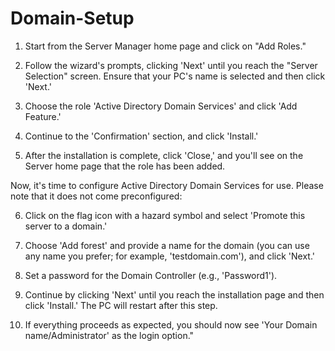 # Domain-Setup

1. Start from the Server Manager home page and click on "Add Roles."

2. Follow the wizard's prompts, clicking 'Next' until you reach the "Server Selection" screen. Ensure that your PC's name is selected and then click 'Next.'

3. Choose the role 'Active Directory Domain Services' and click 'Add Feature.'

4. Continue to the 'Confirmation' section, and click 'Install.'

5. After the installation is complete, click 'Close,' and you'll see on the Server home page that the role has been added.

Now, it's time to configure Active Directory Domain Services for use. Please note that it does not come preconfigured:

6. Click on the flag icon with a hazard symbol and select 'Promote this server to a domain.'

2. Choose 'Add forest' and provide a name for the domain (you can use any name you prefer; for example, 'testdomain.com'), and click 'Next.'

3. Set a password for the Domain Controller (e.g., 'Password1').

4. Continue by clicking 'Next' until you reach the installation page and then click 'Install.' The PC will restart after this step.

5. If everything proceeds as expected, you should now see 'Your Domain name/Administrator' as the login option."

